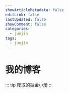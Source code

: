 ```yaml
---
showArticleMetadata: false
editLink: false
lastUpdated: false
showComment: false
categories:
  - juejin
tags:
  - juejin
---
```


# 我的博客

::: tip
爬取的掘金小册
:::
